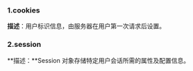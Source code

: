 ### 1.cookies

**描述**：用户标识信息，由服务器在用户第一次请求后设置。

### 2.session

**描述：**Session 对象存储特定用户会话所需的属性及配置信息。



